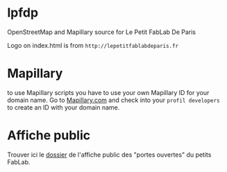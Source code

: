 # lpfdp
OpenStreetMap and Mapillary source for Le Petit FabLab De Paris

Logo on index.html is from `http://lepetitfablabdeparis.fr`

# Mapillary
to use Mapillary scripts you have to use your own Mapillary ID for your domain name.
Go to [Mapillary.com](https://www.mapillary.com/app/settings/developers) and check into your `profil developers` to create an ID with your domain name.


# Affiche public
Trouver ici le [dossier](https://robyremzy.github.io/lpfdp/affiche) de l'affiche public des "portes ouvertes" du petits FabLab.
